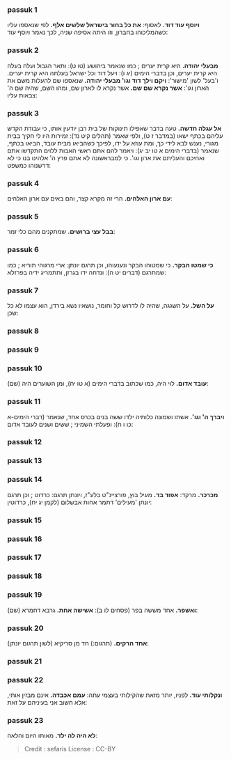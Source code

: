 
### passuk 1
<b>ויוסף עוד דוד.</b> לאסוף:
<b>את כל בחור בישראל שלשים אלף.</b> לפי שנאספו עליו כשהמליכוהו בחברון, וזו היתה אסיפה שניה, לכך נאמר ויוסף עוד:

### passuk 2
<b>מבעלי יהודה.</b> היא קרית יערים ; כמו שנאמר ביהושע (טו ט): ותאר הגבול ועלה בעלה היא קרית יערים, וכן בדברי הימים (יג ו): ויעל דוד וכל ישראל בעלתה היא קרית יערים. ו'בעל' לשון 'מישור':
<b>ויקם וילך דוד וגו' מבעלי יהודה.</b> שנאספו שם להעלות משם את הארון וגו':
<b>אשר נקרא שם שם.</b> אשר נקרא לו לארון שם, ומהו השם, שהיה שם ה' צבאות עליו:

### passuk 3
<b>אל עגלה חדשה.</b> טעה בדבר שאפילו תינוקות של בית רבן יודעין אותו, כי עבודת הקדש עליהם בכתף ישאו (במדבר ז ט), ולפי שאמר (תהלים קיט נד): זמירות היו לי חקיך בבית מגורי, נענש לבא לידי כך, ומת עוזא על ידו, לפיכך כשהביאו מבית עובד, הביאו בכתף, שנאמר (בדברי הימים א טו יב יג): ויאמר להם אתם ראשי האבות ללוים התקדשו אתם ואחיכם והעליתם את ארון וגו'. כי למבראשונה לא אתם פרץ ה' אלהינו בנו כי לא דרשנוהו כמשפט:

### passuk 4
<b>עם ארון האלהים.</b> הרי זה מקרא קצר, והם באים עם ארון האלהים:

### passuk 5
<b>בבל עצי ברושים.</b> שמתקנים מהם כלי זמר:

### passuk 6
<b>כי שמטו הבקר.</b> כי שמטוהו הבקר ונענעוהו, וכן תרגם יונתן: ארי מרגוהי תוריא ; כמו שמתרגם (דברים יט ה): ונדחה ידו בגרזן, ותתמריג ידיה בפרזלא:

### passuk 7
<b>על השל.</b> על השגגה, שהיה לו לדרוש קל וחומר, נושאיו נשא בירדן, הוא עצמו לא כל שכן:

### passuk 8

### passuk 9

### passuk 10
<b>עובד אדום.</b> לוי היה, כמו שכתוב בדברי הימים (א טו יח), ומן השוערים היה (שם):

### passuk 11
<b>ויברך ה' וגו'.</b> אשתו ושמונה כלותיה ילדו ששה בנים בכרס אחד, שנאמר (דברי הימים-א כו ו ח): ופעלתי השמיני ; ששים ושנים לעובד אדום:

### passuk 12

### passuk 13

### passuk 14
<b>מכרכר.</b> מרקד:
<b>אפוד בד.</b> מעיל בוץ, פורציינ"ט בלע"ז, ויונתן תרגם: כרדוט ; וכן תרגם יונתן 'מעילים' דתמר אחות אבשלום (לקמן יג יח), כרדוטין:

### passuk 15

### passuk 16

### passuk 17

### passuk 18

### passuk 19
<b>ואשפר.</b> אחד מששה בפר (פסחים לו ב):
<b>אשישה אחת.</b> גרבא דחמרא (שם):

### passuk 20
<b>אחד הרקים.</b> (תרגום:) חד מן סריקיא (לשון תרגום יונתן):

### passuk 21

### passuk 22
<b>ונקלותי עוד.</b> לפניו, יותר מזאת שהקילותי בעצמי עתה: 
<b>עמם אכבדה.</b> אינם מבזין אותי, אלא חשוב אני בעיניהם על זאת:

### passuk 23
<b>לא היה לה ילד.</b> מאותו היום והלאה:

>Credit : sefaris
>License : CC-BY